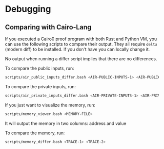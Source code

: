 # Debugging

## Comparing with Cairo-Lang

If you executed a Cairo0 proof program with both Rust and Python VM, you can use the following scripts to compare their output. They all require `delta` (modern diff) to be installed. If you don't have you can locally change it.

No output when running a differ script implies that there are no differences.

To compare the public inputs, run:
```bash
scripts/air_public_inputs_differ.bash <AIR-PUBLIC-INPUTS-1> <AIR-PUBLIC-INPUTS-2>
```

To compare the private inputs, run:
```bash
scripts/air_private_inputs_differ.bash <AIR-PRIVATE-INPUTS-1> <AIR-PRIVATE-INPUTS-2>
```

If you just want to visualize the memory, run:
```bash
scripts/memory_viewer.bash <MEMORY-FILE>
```
It will output the memory in two columns: address and value


To compare the memory, run:
```bash
scripts/memory_differ.bash <TRACE-1> <TRACE-2>
```


